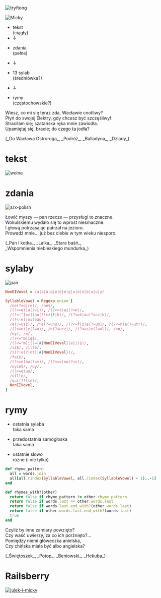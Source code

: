 ![tryftong](img/tryftong.png)


![Micky](img/micky.png)
<!-- .element: style="width: 50%" -->


* tekst<br />(ciągły)
* ↓
<!-- .element: class="fragment" -->
* zdania<br />(pełne)
<!-- .element: class="fragment" -->
* ↓
<!-- .element: class="fragment" -->
* 13 sylab<br />(średniówka?)
<!-- .element: class="fragment" -->
* ↓
<!-- .element: class="fragment" -->
* rymy<br />(częstochowskie?)
<!-- .element: class="fragment" -->


<p class="quote">
  Wiesz, co mi się teraz zda, Wacławie cnotliwy?<br />
  Płyń do swojej Elektry, gdy chcesz być szczęśliwy!<br />
  Straciłam się; szatańska ręka mnie zawiodła.<br />
  Upamiętaj się, bracie; do czego ta jodła?
</p>

<p class="fragment quote">
  (_Do Wacława Ostroroga_,
  _Podróż_,
  _Balladyna_,
  _Dziady_)
</p>


# tekst

![wolne](img/wolne.png)
<!-- .element: class="fragment" -->


# zdania

![srx-polish](img/srx-polish.png)
<!-- .element: class="fragment" style="width: 50%" -->


<p class="quote">
  Łowić myszy — pan rzecze — przysługi to znaczne.<br />
  Wokulskiemu wydało się to wprost niesmaczne.<br />
  I głową potrząsając patrzał na jezioro.<br />
  Prowadź mnie… już bez ciebie w tym wieku niesporo.
<p>

<p class="fragment quote">
  (_Pan i kotka_, _Lalka_, _Stara baśń_,<br />_Wspomnienia niebieskiego mundurka_)
</p>


# sylaby

![pan](img/pan.jpg)
<!-- .element: class="fragment" style="width: 30%" -->


```ruby
NonEIVovel = /a|ä|à|ą|æ|ë|é|ę|o|ö|ó|ô|u|ü|y/

SyllableVowel = Regexp.union [
  /ae(?=q|re)/, /ae$/,
  /(?<=et)a(?=i)/, /(?<=t)ai(?=n)/,
  /(?<!^[nz])au(?!cz|ł|k)/, /(?<=k)au(?=cz|k)/,
  /(?<!el|ni)eau/,
  /e(?=usz)/, /^e(?=unu)/, /(?<=f|z)e(?=um)/, /(?<=n)e(?=utr)/,
  /(?<=ni)e(?=u)/, /e(?=ucz)/, /(?<=s)e(?=ul)/, /eu/,
  /ey/, /e/,
  /(?<=^m)ię$/,
  /(?<=^m)i(?=(#{NonEIVovel}|e|i)$)/,
  /ii$/, /ille/,
  /i(?!e(?!nt)|#{NonEIVovel})/,
  /foi$/,
  /(?<=n)ou(?=v)/, /(?<=v)ou(?=s)/,
  /oyce$/, /oy/,
  /(?<=q)uo/,
  /uille/,
  /qui(?!lle)/,
  NonEIVovel,
]
```


# rymy

* ostatnia sylaba<br />taka sama
<!-- .element: class="fragment" -->
* przedostatnia samogłoska<br />taka sama
<!-- .element: class="fragment" -->
* ostatnie słowo<br />różne (i nie tylko)
<!-- .element: class="fragment" -->


```ruby
def rhyme_pattern
  all = words.join
  all[all.rindex(SyllableVowel, all.rindex(SyllableVowel) - 1)..-1]
end

def rhymes_with?(other)
  return false if rhyme_pattern != other.rhyme_pattern
  return false if words.last == other.words.last
  return false if words.last.end_with?(other.words.last)
  return false if other.words.last.end_with?(words.last)
  true
end
```


<p class="quote">
  Czyliż by inne zamiary powzięto?<br />
  Czy waść uwierzy, za co ich porżnięto?…<br />
  Pomiędzy niemi główeczka anielska,<br />
  Czy chińska miała być albo angielska?
</p>

<p class="fragment quote">
  (_Świętoszek_, _Potop_, _Beniowski_, _Hekuba_)
</p>


# Railsberry

[![julek-i-micky](img/julek-i-micky.png)](https://julek-i-micky.herokuapp.com)
<!-- .element: class="fragment" -->
